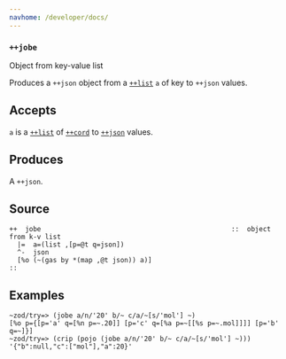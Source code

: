 ```yaml
---
navhome: /developer/docs/
---
```



### `++jobe`

Object from key-value list

Produces a `++json` object from a [`++list`]() `a` of key to `++json` values.

Accepts
-------

`a` is a [`++list`]() of [`++cord`]() to [`++json`]() values.

Produces
--------

A `++json`.

Source
------

    ++  jobe                                                ::  object from k-v list
      |=  a=(list ,[p=@t q=json])
      ^-  json
      [%o (~(gas by *(map ,@t json)) a)]
    ::

Examples
--------

    ~zod/try=> (jobe a/n/'20' b/~ c/a/~[s/'mol'] ~)
    [%o p={[p='a' q=[%n p=~.20]] [p='c' q=[%a p=~[[%s p=~.mol]]]] [p='b' q=~]}]
    ~zod/try=> (crip (pojo (jobe a/n/'20' b/~ c/a/~[s/'mol'] ~)))
    '{"b":null,"c":["mol"],"a":20}'


